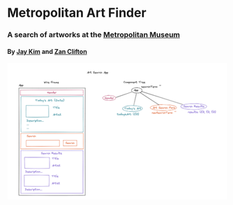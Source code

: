 # Metropolitan Art Finder
### A search of artworks at the [Metropolitan Museum](https://metmuseum.github.io/)
#### By [Jay Kim](https://github.com/ji0kim) and [Zan Clifton](https://github.com/ZanClifton)

![Mini-app Plan](https://github.com/ZanClifton/metropolitan-art-finder/blob/main/artfinderplan.png)


